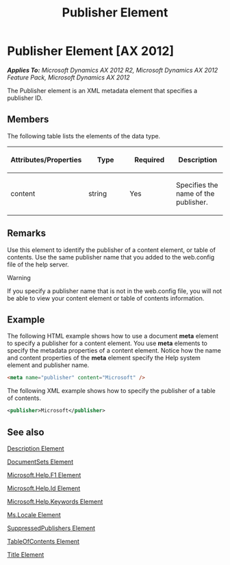 ﻿---
title: Publisher Element
TOCTitle: Publisher Element
ms:assetid: e3122c75-22cb-4f19-9300-fbdac05e452c
ms:mtpsurl: https://msdn.microsoft.com/en-us/library/Gg882387(v=AX.60)
ms:contentKeyID: 35257214
ms.date: 11/07/2012
mtps_version: v=AX.60
dev_langs:
- html
- xml
---

# Publisher Element [AX 2012]


_**Applies To:** Microsoft Dynamics AX 2012 R2, Microsoft Dynamics AX 2012 Feature Pack, Microsoft Dynamics AX 2012_

The Publisher element is an XML metadata element that specifies a publisher ID.

## Members

The following table lists the elements of the data type.

<table>
<colgroup>
<col style="width: 25%" />
<col style="width: 25%" />
<col style="width: 25%" />
<col style="width: 25%" />
</colgroup>
<thead>
<tr class="header">
<th><p>Attributes/Properties</p></th>
<th><p>Type</p></th>
<th><p>Required</p></th>
<th><p>Description</p></th>
</tr>
</thead>
<tbody>
<tr class="odd">
<td><p>content</p></td>
<td><p>string</p></td>
<td><p>Yes</p></td>
<td><p>Specifies the name of the publisher.</p></td>
</tr>
</tbody>
</table>


## Remarks

Use this element to identify the publisher of a content element, or table of contents. Use the same publisher name that you added to the web.config file of the help server.


> [!WARNING]
> <P>If you specify a publisher name that is not in the web.config file, you will not be able to view your content element or table of contents information.</P>



## Example

The following HTML example shows how to use a document **meta** element to specify a publisher for a content element. You use **meta** elements to specify the metadata properties of a content element. Notice how the name and content properties of the **meta** element specify the Help system element and publisher name.

``` html
<meta name="publisher" content="Microsoft" />
```

The following XML example shows how to specify the publisher of a table of contents.

``` xml
<publisher>Microsoft</publisher>
```

## See also

[Description Element](description-element.md)

[DocumentSets Element](documentsets-element.md)

[Microsoft.Help.F1 Element](microsoft-help-f1-element.md)

[Microsoft.Help.Id Element](microsoft-help-id-element.md)

[Microsoft.Help.Keywords Element](microsoft-help-keywords-element.md)

[Ms.Locale Element](ms-locale-element.md)

[SuppressedPublishers Element](suppressedpublishers-element.md)

[TableOfContents Element](tableofcontents-element.md)

[Title Element](title-element.md)

